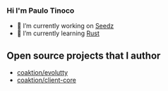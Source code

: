 ### Hi I'm Paulo Tinoco

- 🔭 I’m currently working on [Seedz](https://github.com/seedz-ag)
- 🌱 I’m currently learning [Rust](https://github.com/topics/rust)

## Open source projects that I author

- [coaktion/evolutty](https://github.com/Coaktion/evolutty)
- [coaktion/client-core](https://github.com/Coaktion/client-core)
